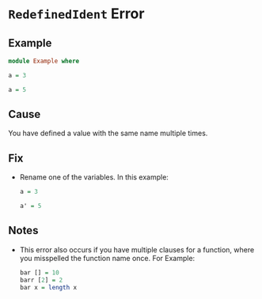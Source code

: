 # `RedefinedIdent` Error

## Example

```purescript
module Example where

a = 3

a = 5

```

## Cause

You have defined a value with the same name multiple times.

## Fix

- Rename one of the variables. In this example:

  ```purescript
  a = 3

  a' = 5
  ```

## Notes

- This error also occurs if you have multiple clauses for a function, where you misspelled the function name once. For Example:
  ```purescript
  bar [] = 10
  barr [2] = 2
  bar x = length x
  ```

